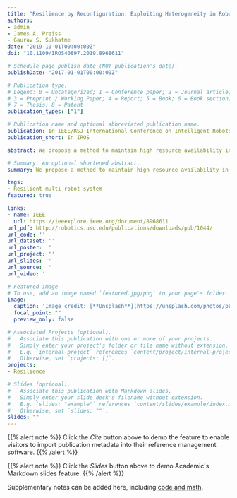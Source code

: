 ```yaml
---
title: "Resilience by Reconfiguration: Exploiting Heterogeneity in Robot Teams"
authors:
- admin
- James A. Preiss
- Gaurav S. Sukhatme
date: "2019-10-01T00:00:00Z"
doi: "10.1109/IROS40897.2019.8968611"

# Schedule page publish date (NOT publication's date).
publishDate: "2017-01-01T00:00:00Z"

# Publication type.
# Legend: 0 = Uncategorized; 1 = Conference paper; 2 = Journal article;
# 3 = Preprint / Working Paper; 4 = Report; 5 = Book; 6 = Book section;
# 7 = Thesis; 8 = Patent
publication_types: ["1"]

# Publication name and optional abbreviated publication name.
publication: In IEEE/RSJ International Conference on Intelligent Robots and Systems
publication_short: In IROS

abstract: We propose a method to maintain high resource availability in a networked heterogeneous multi-robot system subject to resource failures. In our model, resources such as sensing and computation are available on robots. The robots are engaged in a joint task using these pooled resources. When a resource on a particular robot becomes unavailable (e.g., a sensor ceases to function), the system automatically reconfigures so that the robot continues to have access to this resource by communicating with other robots. Specifically, we consider the problem of selecting edges to be modified in the system’s communication graph after a resource failure has occurred. We define a metric that allows us to characterize the quality of the resource distribution in the network represented by the communication graph. Upon a resource becoming unavailable due to failure, we reconFigure the network so that the resource distribution is brought as close to the maximal resource distribution as possible without a large change in the number of active inter-robot communication links. Our approach uses mixed integer semi-definite programming to achieve this goal. We employ a simulated annealing method to compute a spatial formation that satisfies the inter-robot distances imposed by the topology, along with other constraints. Our method can compute a communication topology, spatial formation, and formation change motion planning in a few seconds. We validate our method in simulation and real-robot experiments with a team of seven quadrotors.

# Summary. An optional shortened abstract.
summary: We propose a method to maintain high resource availability in a networked heterogeneous multi-robot system subject to resource failures.

tags:
- Resilient multi-robot system
featured: true

links:
- name: IEEE
  url: https://ieeexplore.ieee.org/document/8968611
url_pdf: http://robotics.usc.edu/publications/downloads/pub/1044/
url_code: ''
url_dataset: ''
url_poster: ''
url_project: ''
url_slides: ''
url_source: ''
url_video: ''

# Featured image
# To use, add an image named `featured.jpg/png` to your page's folder.
image:
  caption: 'Image credit: [**Unsplash**](https://unsplash.com/photos/pLCdAaMFLTE)'
  focal_point: ""
  preview_only: false

# Associated Projects (optional).
#   Associate this publication with one or more of your projects.
#   Simply enter your project's folder or file name without extension.
#   E.g. `internal-project` references `content/project/internal-project/index.md`.
#   Otherwise, set `projects: []`.
projects:
- Resilience

# Slides (optional).
#   Associate this publication with Markdown slides.
#   Simply enter your slide deck's filename without extension.
#   E.g. `slides: "example"` references `content/slides/example/index.md`.
#   Otherwise, set `slides: ""`.
slides: ""
---
```


{{% alert note %}}
Click the *Cite* button above to demo the feature to enable visitors to import publication metadata into their reference management software.
{{% /alert %}}

{{% alert note %}}
Click the *Slides* button above to demo Academic's Markdown slides feature.
{{% /alert %}}

Supplementary notes can be added here, including [code and math](https://sourcethemes.com/academic/docs/writing-markdown-latex/).
